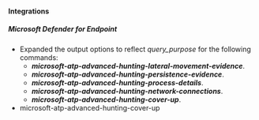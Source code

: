 
#### Integrations
##### Microsoft Defender for Endpoint
- Expanded the output options to reflect *query_purpose* for the following commands:
  * ***microsoft-atp-advanced-hunting-lateral-movement-evidence***.
  * ***microsoft-atp-advanced-hunting-persistence-evidence***.
  * ***microsoft-atp-advanced-hunting-process-details***.
  * ***microsoft-atp-advanced-hunting-network-connections***.
  * ***microsoft-atp-advanced-hunting-cover-up***.
- microsoft-atp-advanced-hunting-cover-up
